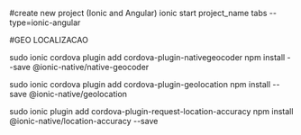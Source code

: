 
#create new project (Ionic and Angular)
ionic start project_name tabs --type=ionic-angular



#GEO LOCALIZACAO

sudo ionic cordova plugin add cordova-plugin-nativegeocoder
npm install --save @ionic-native/native-geocoder
 
sudo ionic cordova plugin add cordova-plugin-geolocation
npm install --save @ionic-native/geolocation

sudo ionic plugin add cordova-plugin-request-location-accuracy
npm install @ionic-native/location-accuracy --save